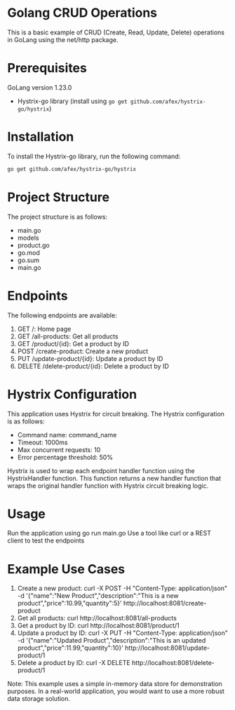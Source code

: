 # Golang CRUD Operations
This is a basic example of CRUD (Create, Read, Update, Delete) operations in GoLang using the net/http package.

# Prerequisites
GoLang version 1.23.0
* Hystrix-go library (install using `go get github.com/afex/hystrix-go/hystrix`)


# Installation
To install the Hystrix-go library, run the following command:
```bash
go get github.com/afex/hystrix-go/hystrix
```

# Project Structure
The project structure is as follows:

* main.go
* models
* product.go
* go.mod
* go.sum
* main.go

# Endpoints
The following endpoints are available:

1. GET /: Home page
2. GET /all-products: Get all products
3. GET /product/{id}: Get a product by ID
4. POST /create-product: Create a new product
5. PUT /update-product/{id}: Update a product by ID
6. DELETE /delete-product/{id}: Delete a product by ID

# Hystrix Configuration
This application uses Hystrix for circuit breaking. The Hystrix configuration is as follows:

* Command name: command_name
* Timeout: 1000ms
* Max concurrent requests: 10
* Error percentage threshold: 50%


Hystrix is used to wrap each endpoint handler function using the HystrixHandler function. This function returns a new handler function that wraps the original handler function with Hystrix circuit breaking logic.

# Usage
Run the application using go run main.go
Use a tool like curl or a REST client to test the endpoints

# Example Use Cases
1. Create a new product: curl -X POST -H "Content-Type: application/json" -d '{"name":"New Product","description":"This is a new product","price":10.99,"quantity":5}' http://localhost:8081/create-product
2. Get all products: curl http://localhost:8081/all-products
3. Get a product by ID: curl http://localhost:8081/product/1
4. Update a product by ID: curl -X PUT -H "Content-Type: application/json" -d '{"name":"Updated Product","description":"This is an updated product","price":11.99,"quantity":10}' http://localhost:8081/update-product/1
5. Delete a product by ID: curl -X DELETE http://localhost:8081/delete-product/1

Note: This example uses a simple in-memory data store for demonstration purposes. In a real-world application, you would want to use a more robust data storage solution.